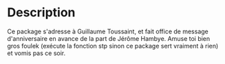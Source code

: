 # Description
Ce package s'adresse à Guillaume Toussaint, et fait office de message d'anniversaire en avance de la part de Jérôme Hambye. 
Amuse toi bien gros foulek (exécute la fonction stp sinon ce package sert vraiment à rien) et vomis pas ce soir.
